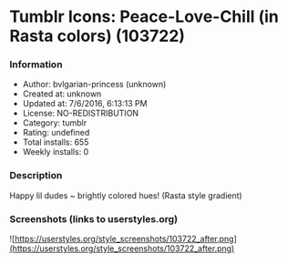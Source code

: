 # Tumblr Icons: Peace-Love-Chill (in Rasta colors) (103722)

### Information
- Author: bvlgarian-princess (unknown)
- Created at: unknown
- Updated at: 7/6/2016, 6:13:13 PM
- License: NO-REDISTRIBUTION
- Category: tumblr
- Rating: undefined
- Total installs: 655
- Weekly installs: 0


### Description
Happy lil dudes ~ brightly colored hues! (Rasta style gradient)


### Screenshots (links to userstyles.org)
![https://userstyles.org/style_screenshots/103722_after.png](https://userstyles.org/style_screenshots/103722_after.png)


